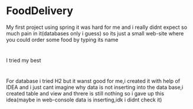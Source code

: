 # FoodDelivery
My first project using spring
it was hard for me and i really didnt expect so much pain in it(databases only i guess) so its just a small web-site where you could order some food by typing its name
# 
I tried my best
# 
For database i tried H2 but it wanst good for me,i created it with help of IDEA and i just cant imagine why data is not inserting into the data base,i created table and view and threre is still nothing so i gave up this idea(maybe in web-console data is inserting,idk i didnt check it)
